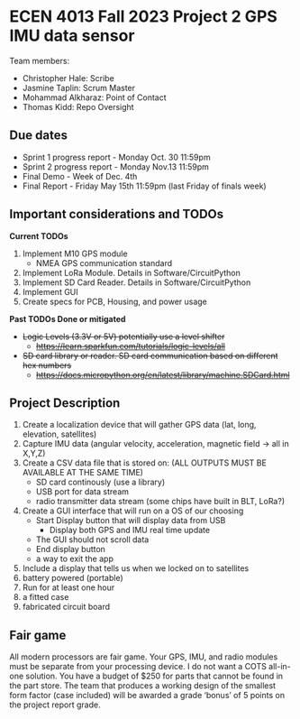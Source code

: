 # ECEN 4013 Fall 2023 Project 2 GPS IMU data sensor

Team members:
- Christopher Hale: Scribe
- Jasmine Taplin: Scrum Master
- Mohammad Alkharaz: Point of Contact
- Thomas Kidd: Repo Oversight

## Due dates
- Sprint 1 progress report - Monday Oct. 30 11:59pm
- Sprint 2 progress report - Monday Nov.13 11:59pm
- Final Demo - Week of Dec. 4th
- Final Report - Friday May 15th 11:59pm (last Friday of finals week)

## Important considerations and TODOs
**Current TODOs**
1) Implement M10 GPS module
    - NMEA GPS communication standard
2) Implement LoRa Module. Details in Software/CircuitPython
3) Implement SD Card Reader. Details in Software/CircuitPython
4) Implement GUI
5) Create specs for PCB, Housing, and power usage

**Past TODOs Done or mitigated**
- <del>Logic Levels (3.3V or 5V) potentially use a level shifter</del>
    - <del> https://learn.sparkfun.com/tutorials/logic-levels/all</del>
- <del>SD card library or reader. SD card communication based on different hex numbers</del>
    - <del>https://docs.micropython.org/en/latest/library/machine.SDCard.html</del>

## Project Description

1) Create a localization device that will gather GPS data (lat, long, elevation, satellites)
2) Capture IMU data (angular velocity, acceleration, magnetic field -> all in X,Y,Z)
3) Create a CSV data file that is stored on: (ALL OUTPUTS MUST BE AVAILABLE AT THE SAME TIME)
    * SD card continously (use a library)
    * USB port for data stream
    * radio transmitter data stream (some chips have built in BLT, LoRa?)
4) Create a GUI interface that will run on a OS of our choosing
    * Start Display button that will display data from USB
        - Display both GPS and IMU real time update
    * The GUI should not scroll data
    * End display button
    * a way to exit the app
5) Include a display that tells us when we locked on to satellites
6) battery powered (portable)
7) Run for at least one hour
8) a fitted case
9) fabricated circuit board

## Fair game

All modern processors are fair game. Your GPS, IMU, and radio modules must be
separate from your processing device. I do not want a COTS all-in-one solution. You
have a budget of $250 for parts that cannot be found in the part store. The team that
produces a working design of the smallest form factor (case included) will be awarded a
grade ‘bonus’ of 5 points on the project report grade.

